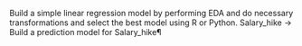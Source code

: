 Build a simple linear regression model by performing EDA and do necessary transformations and select the best model using R or Python.
Salary_hike -> Build a prediction model for Salary_hike¶
